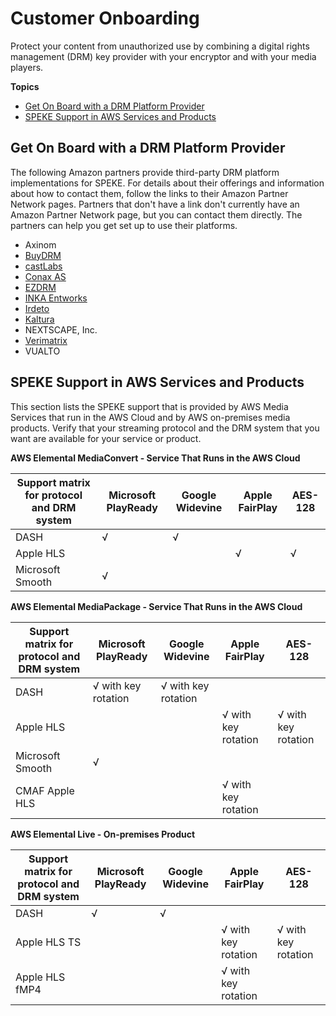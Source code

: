 # Customer Onboarding<a name="customer-onboarding"></a>

Protect your content from unauthorized use by combining a digital rights management \(DRM\) key provider with your encryptor and with your media players\. 

**Topics**
+ [Get On Board with a DRM Platform Provider](#choose-drm-system)
+ [SPEKE Support in AWS Services and Products](#check-supported-technologies)

## Get On Board with a DRM Platform Provider<a name="choose-drm-system"></a>

The following Amazon partners provide third\-party DRM platform implementations for SPEKE\. For details about their offerings and information about how to contact them, follow the links to their Amazon Partner Network pages\. Partners that don't have a link don't currently have an Amazon Partner Network page, but you can contact them directly\. The partners can help you get set up to use their platforms\. 
+ Axinom
+ [BuyDRM](https://aws.amazon.com/partners/find/partnerdetails/?n=BuyDRM&id=001E000000UfZXLIA3) 
+ [castLabs](https://aws.amazon.com/partners/find/partnerdetails/?n=castLabs&id=001E000001Bv2lcIAB)
+ [Conax AS](https://aws.amazon.com/partners/find/partnerdetails/?n=Conax%20AS&id=0010L00001nEJPEQA4)
+ [EZDRM](https://aws.amazon.com/partners/find/partnerdetails/?n=EZDRM&id=001E000000UfZgxIAF)
+ [INKA Entworks](https://aws.amazon.com/partners/find/partnerdetails/?n=INKA%20Entworks%20Inc%2C&id=001E000000qGr8GIAS)
+ [Irdeto](https://aws.amazon.com/partners/find/partnerdetails/?n=Irdeto&id=001E000000Rl0x2IAB)
+ [Kaltura](https://aws.amazon.com/partners/find/partnerdetails/?n=Kaltura&id=001E000000Rp5FnIAJ)
+ NEXTSCAPE, Inc\.
+ [Verimatrix](https://aws.amazon.com/partners/find/partnerdetails/?n=Verimatrix&id=001E000000be2SEIAY)
+ VUALTO

## SPEKE Support in AWS Services and Products<a name="check-supported-technologies"></a>

This section lists the SPEKE support that is provided by AWS Media Services that run in the AWS Cloud and by AWS on\-premises media products\. Verify that your streaming protocol and the DRM system that you want are available for your service or product\.


**AWS Elemental MediaConvert \- Service That Runs in the AWS Cloud**  

| Support matrix for protocol and DRM system | Microsoft PlayReady | Google Widevine | Apple FairPlay | AES\-128 | 
| --- | --- | --- | --- | --- | 
| DASH | √ | √ |  |  | 
| Apple HLS |  |  | √ | √ | 
| Microsoft Smooth | √ |  |  |  | 


**AWS Elemental MediaPackage \- Service That Runs in the AWS Cloud**  

| Support matrix for protocol and DRM system | Microsoft PlayReady | Google Widevine | Apple FairPlay | AES\-128 | 
| --- | --- | --- | --- | --- | 
| DASH | √ with key rotation | √ with key rotation |  |  | 
| Apple HLS |  |  | √ with key rotation | √ with key rotation | 
| Microsoft Smooth | √ |  |  |  | 
| CMAF Apple HLS |  |  | √ with key rotation |  | 


**AWS Elemental Live \- On\-premises Product**  

| Support matrix for protocol and DRM system | Microsoft PlayReady | Google Widevine | Apple FairPlay | AES\-128 | 
| --- | --- | --- | --- | --- | 
| DASH | √ | √ |  |  | 
| Apple HLS TS |  |  | √ with key rotation | √ with key rotation | 
| Apple HLS fMP4 |  |  | √ with key rotation |  | 